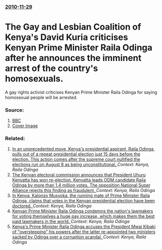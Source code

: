 ### [2010-11-29](/news/2010/11/29/index.md)

# The Gay and Lesbian Coalition of Kenya's David Kuria criticises Kenyan Prime Minister Raila Odinga after he announces the imminent arrest of the country's homosexuals. 

A gay rights activist criticises Kenyan Prime Minister Raila Odinga for saying homosexual people will be arrested.


### Source:

1. [BBC](http://www.bbc.co.uk/news/world-africa-11864702)
1. [Cover Image](http://www.bbc.co.uk/news/special/2015/newsspec_10857/bbc_news_logo.png?cb=1)

### Related:

1. [In an unprecedented move, Kenya's presidential aspirant, Raila Odinga, pulls out of a repeat presidential election just 15 days before the election. This action comes after the supreme court nullified the elections run on August 8 as being unconstitutional. ](/news/2017/10/10/in-an-unprecedented-move-kenya-s-presidential-aspirant-raila-odinga-pulls-out-of-a-repeat-presidential-election-just-15-days-before-the-e.md) _Context: Kenya, Raila Odinga_
2. [The Kenyan electoral commission announces that President Uhuru Kenyatta has won re-election. Kenyatta leads ODM candidate Raila Odinga by more than 1.4 million votes. The opposition National Super Alliance rejects this finding as fraudulent. ](/news/2017/08/11/the-kenyan-electoral-commission-announces-that-president-uhuru-kenyatta-has-won-re-election-kenyatta-leads-odm-candidate-raila-odinga-by-mo.md) _Context: Kenya, Raila Odinga_
3. [In Kenya, Kalonzo Musyoka, the running mate of Prime Minister Raila Odinga, claims that votes in the Kenyan presidential election have been doctored. ](/news/2013/03/7/in-kenya-kalonzo-musyoka-the-running-mate-of-prime-minister-raila-odinga-claims-that-votes-in-the-kenyan-presidential-election-have-been.md) _Context: Kenya, Raila Odinga_
4. [Kenyan Prime Minister Raila Odinga condemns the nation's lawmakers for voting themselves a huge pay increase, which makes them the best paid lawmakers in the world. ](/news/2010/07/5/kenyan-prime-minister-raila-odinga-condemns-the-nation-s-lawmakers-for-voting-themselves-a-huge-pay-increase-which-makes-them-the-best-paid.md) _Context: Kenya, Raila Odinga_
5. [Kenya's Prime Minister Raila Odinga accuses the President Mwai Kibaki of "overstepping" his powers after the latter re-appointed two ministers sacked by Odinga over a corruption scandal. ](/news/2010/02/15/kenya-s-prime-minister-raila-odinga-accuses-the-president-mwai-kibaki-of-overstepping-his-powers-after-the-latter-re-appointed-two-ministe.md) _Context: Kenya, Raila Odinga_
